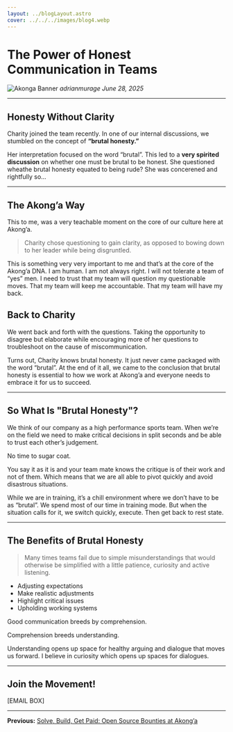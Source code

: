 ```yaml
---
layout: ../blogLayout.astro
cover: ../../../images/blog4.webp
---
```


# The Power of Honest Communication in Teams
![Akonga Banner](/images/blog4.webp)
*adrianmurage   June 28, 2025*

---

## Honesty Without Clarity

Charity joined the team recently. In one of our internal discussions, we stumbled on the concept of **“brutal honesty.”**

Her interpretation focused on the word “brutal”. This led to a **very spirited discussion** on whether one must be brutal to be honest. She questioned wheathe brutal honesty equated to being rude? She was concerened and rightfully so...

---

## The Akong’a Way

This to me, was a very teachable moment on the core of our culture here at Akong’a.

> Charity chose questioning to gain clarity, as opposed to bowing down to her leader while being disgruntled.

This is something very very important to me and that’s at the core of the Akong’a DNA. I am human. I am not always right. I will not tolerate a team of “yes” men. I need to trust that my team will question my questionable moves. That my team will keep me accountable. That my team will have my back.

## Back to Charity

We went back and forth with the questions. Taking the opportunity to disagree but elaborate while encouraging more of her questions to troubleshoot on the cause of miscommunication.

Turns out, Charity knows brutal honesty. It just never came packaged with the word “brutal”. At the end of it all, we came to the conclusion that brutal honesty is essential to how we work at Akong’a and everyone needs to embrace it for us to succeed.

---

## So What Is "Brutal Honesty"?

We think of our company as a high performance sports team. When we’re on the field we need to make critical decisions in split seconds and be able to trust each other’s judgement.

No time to sugar coat.

You say it as it is and your team mate knows the critique is of their work and not of them. Which means that we are all able to pivot quickly and avoid disastrous situations.

While we are in training, it’s a chill environment where we don’t have to be as “brutal”. We spend most of our time in training mode. But when the situation calls for it, we switch quickly, execute. Then get back to rest state.

---

## The Benefits of Brutal Honesty

> Many times teams fail due to simple misunderstandings that would otherwise be simplified with a little patience, curiosity and active listening.

- Adjusting expectations
- Make realistic adjustments
- Highlight critical issues
- Upholding working systems

Good communication breeds by comprehension.

Comprehension breeds understanding.

Understanding opens up space for healthy arguing and dialogue that moves us forward. I believe in curiosity which opens up spaces for dialogues.

---

## Join the Movement!
[EMAIL BOX]

---

**Previous:** [Solve, Build, Get Paid: Open Source Bounties at Akong’a](#)
